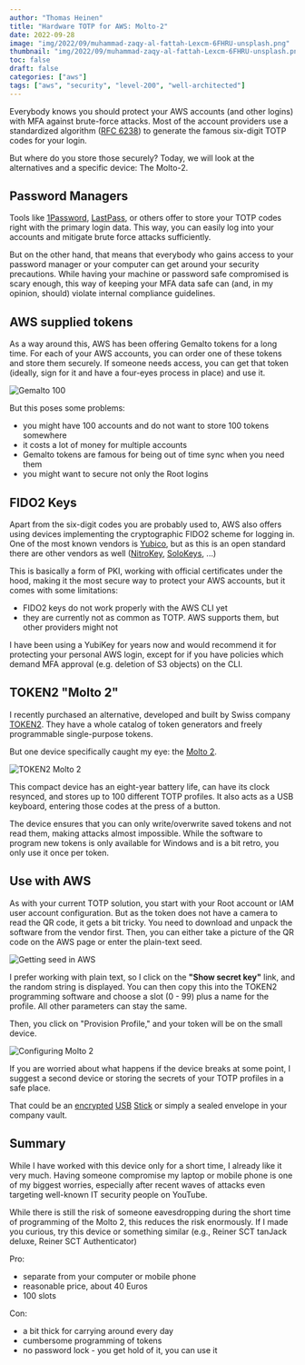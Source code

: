 ```yaml
---
author: "Thomas Heinen"
title: "Hardware TOTP for AWS: Molto-2"
date: 2022-09-28
image: "img/2022/09/muhammad-zaqy-al-fattah-Lexcm-6FHRU-unsplash.png"
thumbnail: "img/2022/09/muhammad-zaqy-al-fattah-Lexcm-6FHRU-unsplash.png"
toc: false
draft: false
categories: ["aws"]
tags: ["aws", "security", "level-200", "well-architected"]
---
```

Everybody knows you should protect your AWS accounts (and other logins) with MFA against brute-force attacks. Most of the account providers use a standardized algorithm ([RFC 6238](https://www.rfc-editor.org/rfc/rfc6238)) to generate the famous six-digit TOTP codes for your login.

But where do you store those securely? Today, we will look at the alternatives and a specific device: The Molto-2.

<!--more-->

## Password Managers

Tools like [1Password](https://1password.com/), [LastPass](https://www.lastpass.com), or others offer to store your TOTP codes right with the primary login data. This way, you can easily log into your accounts and mitigate brute force attacks sufficiently.

But on the other hand, that means that everybody who gains access to your password manager or your computer can get around your security precautions. While having your machine or password safe compromised is scary enough, this way of keeping your MFA data safe can (and, in my opinion, should) violate internal compliance guidelines.

## AWS supplied tokens

As a way around this, AWS has been offering Gemalto tokens for a long time. For each of your AWS accounts, you can order one of these tokens and store them securely. If someone needs access, you can get that token (ideally, sign for it and have a four-eyes process in place) and use it.

![Gemalto 100](/img/2022/09/molto2-gemalto100.png)

But this poses some problems:

- you might have 100 accounts and do not want to store 100 tokens somewhere
- it costs a lot of money for multiple accounts
- Gemalto tokens are famous for being out of time sync when you need them
- you might want to secure not only the Root logins

## FIDO2 Keys

Apart from the six-digit codes you are probably used to, AWS also offers using devices implementing the cryptographic FIDO2 scheme for logging in. One of the most known vendors is [Yubico](https://www.yubico.com/), but as this is an open standard there are other vendors as well ([NitroKey](https://www.nitrokey.com/#comparison), 
[SoloKeys](https://solokeys.com/), ...)

This is basically a form of PKI, working with official certificates under the hood, making it the most secure way to protect your AWS accounts, but it comes with some limitations:

- FIDO2 keys do not work properly with the AWS CLI yet
- they are currently not as common as TOTP. AWS supports them, but other providers might not

I have been using a YubiKey for years now and would recommend it for protecting your personal AWS login, except for if you have policies which demand MFA approval (e.g. deletion of S3 objects) on the CLI.

## TOKEN2 "Molto 2"

I recently purchased an alternative, developed and built by Swiss company [TOKEN2](https://www.token2.com/home). They have a whole catalog of token generators and freely programmable single-purpose tokens.

But one device specifically caught my eye: the [Molto 2](https://www.token2.eu/shop/product/molto-2-v2-multi-profile-totp-programmable-hardware-token).

![TOKEN2 Molto 2](/img/2022/09/molto2.png)

This compact device has an eight-year battery life, can have its clock resynced, and stores up to 100 different TOTP profiles. It also acts as a USB keyboard, entering those codes at the press of a button.

The device ensures that you can only write/overwrite saved tokens and not read them, making attacks almost impossible. While the software to program new tokens is only available for Windows and is a bit retro, you only use it once per token.

## Use with AWS

As with your current TOTP solution, you start with your Root account or IAM user account configuration. But as the token does not have a camera to read the QR code, it gets a bit tricky. You need to download and unpack the software from the vendor first. Then, you can either take a picture of the QR code on the AWS page or enter the plain-text seed.

![Getting seed in AWS](/img/2022/09/molto2-aws-votp.png)

I prefer working with plain text, so I click on the __"Show secret key"__ link, and the random string is displayed. You can then copy this into the TOKEN2 programming software and choose a slot (0 - 99) plus a name for the profile. All other parameters can stay the same.

Then, you click on "Provision Profile," and your token will be on the small device.

![Configuring Molto 2](/img/2022/09/molto2-usbconfig.png)

If you are worried about what happens if the device breaks at some point, I suggest a second device or storing the secrets of your TOTP profiles in a safe place. 

That could be an [encrypted](https://www.kingston.com/de/usb-flash-drives/ironkey-kp200-encrypted-usb-flash-drive) [USB](https://www.kingston.com/en/usb-flash-drives/ironkey-d300s-encrypted-usb-flash-drive) [Stick](https://www.kingston.com/de/usb-flash-drives/ironkey-s1000-encrypted-usb-flash-drive) or simply a sealed envelope in your company vault.

## Summary

While I have worked with this device only for a short time, I already like it very much. Having someone compromise my laptop or mobile phone is one of my biggest worries, especially after recent waves of attacks even targeting well-known IT security people on YouTube.

While there is still the risk of someone eavesdropping during the short time of programming of the Molto 2, this reduces the risk enormously. If I made you curious, try this device or something similar (e.g., Reiner SCT tanJack deluxe, Reiner SCT Authenticator)

Pro:
- separate from your computer or mobile phone
- reasonable price, about 40 Euros
- 100 slots

Con:
- a bit thick for carrying around every day
- cumbersome programming of tokens
- no password lock - you get hold of it, you can use it

